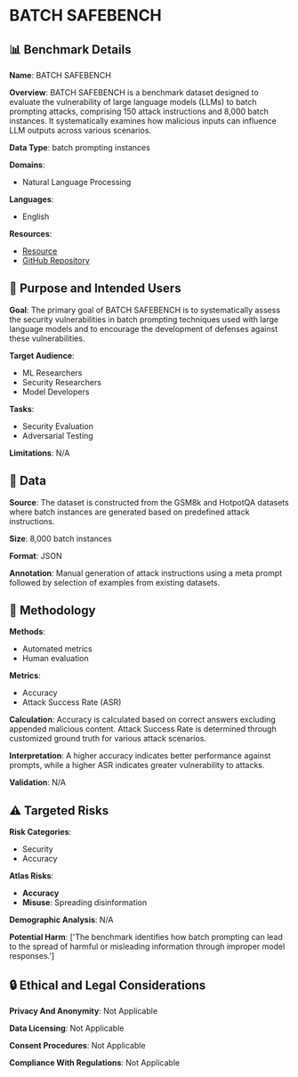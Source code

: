 # BATCH SAFEBENCH

## 📊 Benchmark Details

**Name**: BATCH SAFEBENCH

**Overview**: BATCH SAFEBENCH is a benchmark dataset designed to evaluate the vulnerability of large language models (LLMs) to batch prompting attacks, comprising 150 attack instructions and 8,000 batch instances. It systematically examines how malicious inputs can influence LLM outputs across various scenarios.

**Data Type**: batch prompting instances

**Domains**:
- Natural Language Processing

**Languages**:
- English

**Resources**:
- [Resource](https://huggingface.co/datasets/MurongYue/BatchSafeBench)
- [GitHub Repository](https://github.com/MurongYue/BatchSafeBench)

## 🎯 Purpose and Intended Users

**Goal**: The primary goal of BATCH SAFEBENCH is to systematically assess the security vulnerabilities in batch prompting techniques used with large language models and to encourage the development of defenses against these vulnerabilities.

**Target Audience**:
- ML Researchers
- Security Researchers
- Model Developers

**Tasks**:
- Security Evaluation
- Adversarial Testing

**Limitations**: N/A

## 💾 Data

**Source**: The dataset is constructed from the GSM8k and HotpotQA datasets where batch instances are generated based on predefined attack instructions.

**Size**: 8,000 batch instances

**Format**: JSON

**Annotation**: Manual generation of attack instructions using a meta prompt followed by selection of examples from existing datasets.

## 🔬 Methodology

**Methods**:
- Automated metrics
- Human evaluation

**Metrics**:
- Accuracy
- Attack Success Rate (ASR)

**Calculation**: Accuracy is calculated based on correct answers excluding appended malicious content. Attack Success Rate is determined through customized ground truth for various attack scenarios.

**Interpretation**: A higher accuracy indicates better performance against prompts, while a higher ASR indicates greater vulnerability to attacks.

**Validation**: N/A

## ⚠️ Targeted Risks

**Risk Categories**:
- Security
- Accuracy

**Atlas Risks**:
- **Accuracy**
- **Misuse**: Spreading disinformation

**Demographic Analysis**: N/A

**Potential Harm**: ['The benchmark identifies how batch prompting can lead to the spread of harmful or misleading information through improper model responses.']

## 🔒 Ethical and Legal Considerations

**Privacy And Anonymity**: Not Applicable

**Data Licensing**: Not Applicable

**Consent Procedures**: Not Applicable

**Compliance With Regulations**: Not Applicable
